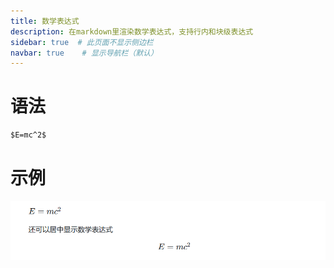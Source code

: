 ```yaml
---
title: 数学表达式
description: 在markdown里渲染数学表达式，支持行内和块级表达式
sidebar: true  # 此页面不显示侧边栏
navbar: true    # 显示导航栏（默认）
---
```



# 语法
````markdown
$E=mc^2$
````


# 示例
![math](/math.png)

